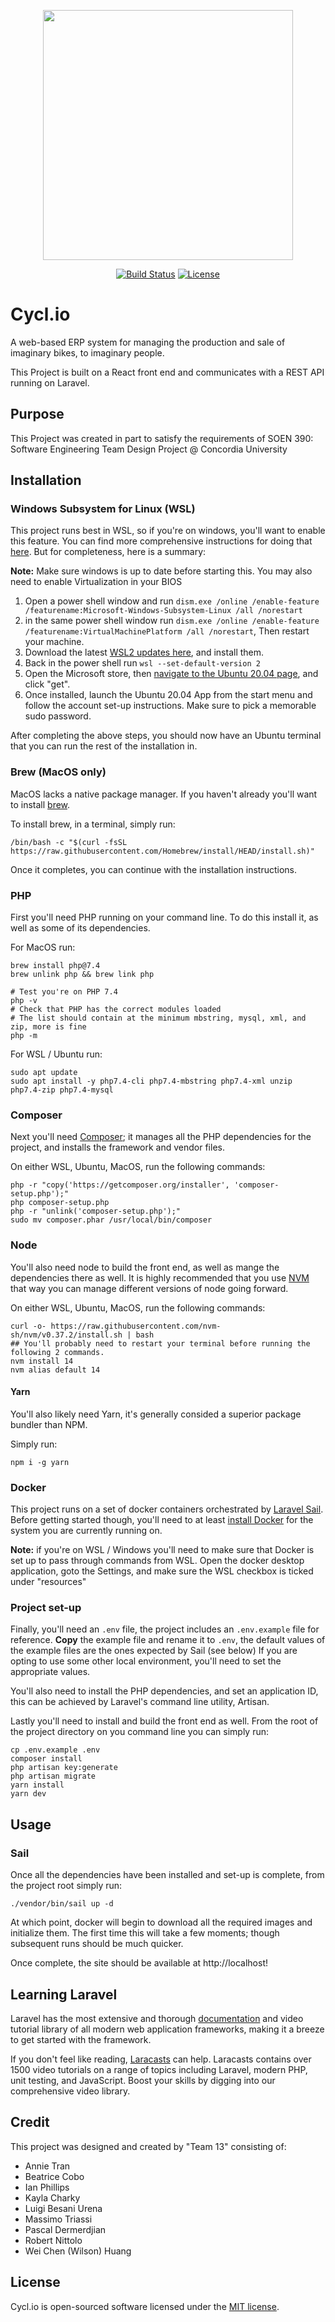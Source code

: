<p align="center"><a href="https://laravel.com" target="_blank"><img src="https://raw.githubusercontent.com/laravel/art/master/logo-lockup/5%20SVG/2%20CMYK/1%20Full%20Color/laravel-logolockup-cmyk-red.svg" width="400"></a></p>

<p align="center">
<a href="https://github.com/m-triassi/cycl.io/actions"><img src="https://github.com/m-triassi/cycl.io/workflows/Laravel/badge.svg" alt="Build Status"></a>
<a href="https://github.com/m-triassi/cycl.io/blob/main/LICENSE"><img src="https://img.shields.io/packagist/l/laravel/framework" alt="License"></a>
</p>

# Cycl.io
A web-based ERP system for managing the production and sale of imaginary bikes, to imaginary people.

This Project is built on a React front end and communicates with a REST API running on Laravel.

## Purpose
This Project was created in part to satisfy the requirements of SOEN 390: Software Engineering Team Design Project @ 
Concordia University

## Installation

### Windows Subsystem for Linux (WSL)
This project runs best in WSL, so if you're on windows, you'll want to enable this feature. You can find more comprehensive 
instructions for doing that [here](https://docs.microsoft.com/en-us/windows/wsl/install-win10). But for completeness, here is a summary:

**Note:** Make sure windows is up to date before starting this. You may also need to enable Virtualization in your BIOS

1. Open a power shell window and run `dism.exe /online /enable-feature /featurename:Microsoft-Windows-Subsystem-Linux /all /norestart`
2. in the same power shell  window run `dism.exe /online /enable-feature /featurename:VirtualMachinePlatform /all /norestart`, Then restart your machine.
3. Download the latest [WSL2 updates here](https://wslstorestorage.blob.core.windows.net/wslblob/wsl_update_x64.msi), and install them.
4. Back in the power shell run `wsl --set-default-version 2`
5. Open the Microsoft store, then [navigate to the Ubuntu 20.04 page](https://www.microsoft.com/store/apps/9n6svws3rx71), and click "get".
6. Once installed, launch the Ubuntu 20.04 App from the start menu and follow the account set-up instructions. Make sure to pick a memorable sudo password. 

After completing the above steps, you should now have an Ubuntu terminal that you can run the rest of the installation in.

### Brew (MacOS only)
MacOS lacks a native package manager. If you haven't already you'll want to install [brew](https://brew.sh/).

To install brew, in a terminal, simply run:
```shell
/bin/bash -c "$(curl -fsSL https://raw.githubusercontent.com/Homebrew/install/HEAD/install.sh)"
```

Once it completes, you can continue with the installation instructions.

### PHP
First you'll need PHP running on your command line. To do this install it, as well as some of its dependencies.

For MacOS run: 
```shell
brew install php@7.4
brew unlink php && brew link php

# Test you're on PHP 7.4
php -v
# Check that PHP has the correct modules loaded
# The list should contain at the minimum mbstring, mysql, xml, and zip, more is fine
php -m
```

For WSL / Ubuntu run: 
```shell
sudo apt update
sudo apt install -y php7.4-cli php7.4-mbstring php7.4-xml unzip php7.4-zip php7.4-mysql 
```

### Composer
Next you'll need [Composer](https://getcomposer.org/); it manages all the PHP dependencies for the project, and installs the framework and vendor files.

On either WSL, Ubuntu, MacOS, run the following commands:
```shell
php -r "copy('https://getcomposer.org/installer', 'composer-setup.php');"
php composer-setup.php
php -r "unlink('composer-setup.php');"
sudo mv composer.phar /usr/local/bin/composer
```

### Node
You'll also need node to build the front end, as  well as mange the dependencies there as well. It is highly recommended 
that you use [NVM](https://github.com/nvm-sh/nvm) that way you can manage different versions of node going forward.  

On either WSL, Ubuntu, MacOS, run the following commands:
```shell
curl -o- https://raw.githubusercontent.com/nvm-sh/nvm/v0.37.2/install.sh | bash
## You'll probably need to restart your terminal before running the following 2 commands.
nvm install 14
nvm alias default 14
```

#### Yarn 
You'll also likely need Yarn, it's generally consided a superior package bundler than NPM.

Simply run: 
```shell
npm i -g yarn
```

### Docker
This project runs on a set of docker containers orchestrated by [Laravel Sail](https://laravel.com/docs/8.x/sail).
Before getting started though, you'll need to at least [install Docker](https://www.docker.com/get-started)
for the system you are currently running on.

**Note:** if you're on WSL / Windows you'll need to make sure that Docker is set up to pass through commands from WSL.
Open the docker desktop application, goto the Settings, and make sure the WSL checkbox is ticked under "resources"

### Project set-up
Finally, you'll need an `.env` file, the project includes an `.env.example` file for reference. 
**Copy** the example file and rename it to `.env`, the default values of the example files are the ones expected by Sail (see below)
If you are opting to use some other local environment, you'll need to set the appropriate values.

You'll also need to install the PHP dependencies, and set an application ID, this can be achieved by Laravel's command line utility, Artisan.

Lastly you'll need to install and build the front end as well.
From the root of the project directory on you command line you can simply run: 
```shell
cp .env.example .env
composer install
php artisan key:generate
php artisan migrate
yarn install
yarn dev
```

## Usage

### Sail 
Once all the dependencies have been installed and set-up is complete, from the project root simply run:

```shell
./vendor/bin/sail up -d
```

At which point, docker will begin to download all the required images and initialize them. The first time this will take a few moments; 
though subsequent runs should be much quicker. 

Once complete, the site should be available at http://localhost! 

## Learning Laravel

Laravel has the most extensive and thorough [documentation](https://laravel.com/docs) and video tutorial library of all modern web application frameworks, making it a breeze to get started with the framework.

If you don't feel like reading, [Laracasts](https://laracasts.com) can help. Laracasts contains over 1500 video tutorials on a range of topics including Laravel, modern PHP, unit testing, and JavaScript. Boost your skills by digging into our comprehensive video library.

## Credit

This project was designed and created by "Team 13" consisting of:
- Annie Tran
- Beatrice Cobo
- Ian Phillips
- Kayla Charky
- Luigi Besani Urena
- Massimo Triassi
- Pascal Dermerdjian
- Robert Nittolo
- Wei Chen (Wilson) Huang

## License

Cycl.io is open-sourced software licensed under the [MIT license](https://opensource.org/licenses/MIT).
